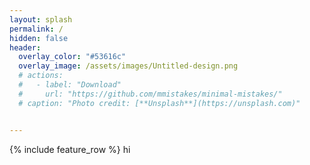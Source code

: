 ```yaml
---
layout: splash
permalink: /
hidden: false
header:
  overlay_color: "#53616c"
  overlay_image: /assets/images/Untitled-design.png
  # actions:
  #   - label: "Download"
  #     url: "https://github.com/mmistakes/minimal-mistakes/"
  # caption: "Photo credit: [**Unsplash**](https://unsplash.com)"


---
```


{% include feature_row %}
hi